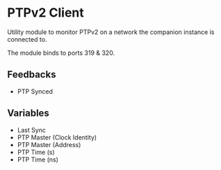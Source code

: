 # PTPv2 Client

Utility module to monitor PTPv2 on a network the companion instance is connected to.

The module binds to ports 319 & 320.

## Feedbacks

- PTP Synced

## Variables

- Last Sync
- PTP Master (Clock Identity)
- PTP Master (Address)
- PTP Time (s)
- PTP Time (ns)
